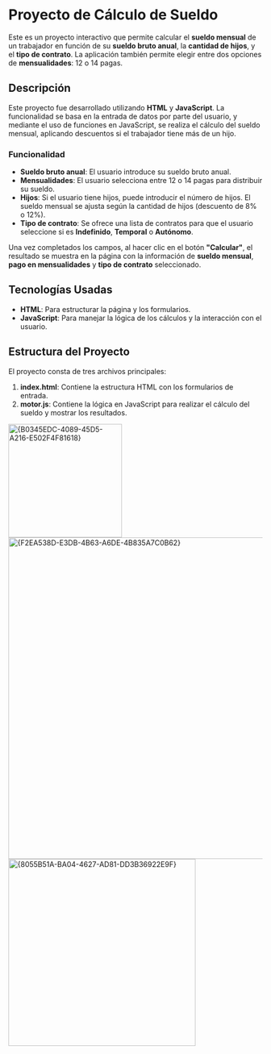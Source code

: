 # Proyecto de Cálculo de Sueldo

Este es un proyecto interactivo que permite calcular el **sueldo mensual** de un trabajador en función de su **sueldo bruto anual**, la **cantidad de hijos**, y el **tipo de contrato**. La aplicación también permite elegir entre dos opciones de **mensualidades**: 12 o 14 pagas.

## Descripción

Este proyecto fue desarrollado utilizando **HTML** y **JavaScript**. La funcionalidad se basa en la entrada de datos por parte del usuario, y mediante el uso de funciones en JavaScript, se realiza el cálculo del sueldo mensual, aplicando descuentos si el trabajador tiene más de un hijo.

### Funcionalidad
- **Sueldo bruto anual**: El usuario introduce su sueldo bruto anual.
- **Mensualidades**: El usuario selecciona entre 12 o 14 pagas para distribuir su sueldo.
- **Hijos**: Si el usuario tiene hijos, puede introducir el número de hijos. El sueldo mensual se ajusta según la cantidad de hijos (descuento de 8% o 12%).
- **Tipo de contrato**: Se ofrece una lista de contratos para que el usuario seleccione si es **Indefinido**, **Temporal** o **Autónomo**.

Una vez completados los campos, al hacer clic en el botón **"Calcular"**, el resultado se muestra en la página con la información de **sueldo mensual**, **pago en mensualidades** y **tipo de contrato** seleccionado.

## Tecnologías Usadas

- **HTML**: Para estructurar la página y los formularios.
- **JavaScript**: Para manejar la lógica de los cálculos y la interacción con el usuario.

## Estructura del Proyecto

El proyecto consta de tres archivos principales:

1. **index.html**: Contiene la estructura HTML con los formularios de entrada.
2. **motor.js**: Contiene la lógica en JavaScript para realizar el cálculo del sueldo y mostrar los resultados.

<img width="225" alt="{B0345EDC-4089-45D5-A216-E502F4F81618}" src="https://github.com/user-attachments/assets/90f7a67f-6015-4e6f-9d96-20f649b9baf5">
<img width="638" alt="{F2EA538D-E3DB-4B63-A6DE-4B835A7C0B62}" src="https://github.com/user-attachments/assets/82e0ac08-8224-4be0-80ac-2f81dd1e183d">
<img width="371" alt="{8055B51A-BA04-4627-AD81-DD3B36922E9F}" src="https://github.com/user-attachments/assets/a1921e33-16c9-4d86-a9e6-9811e7ff8398">



